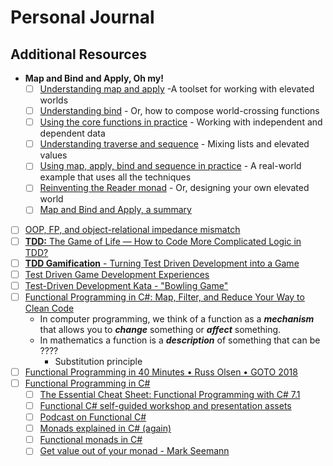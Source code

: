 # Personal Journal

## Additional Resources

- **Map and Bind and Apply, Oh my!**
  - [ ] [Understanding map and apply](https://fsharpforfunandprofit.com/posts/elevated-world/) -A toolset for working with elevated worlds
  - [ ] [Understanding bind](https://fsharpforfunandprofit.com/posts/elevated-world-2/) - Or, how to compose world-crossing functions
  - [ ] [Using the core functions in practice](https://fsharpforfunandprofit.com/posts/elevated-world-3/) - Working with independent and dependent data
  - [ ] [Understanding traverse and sequence](https://fsharpforfunandprofit.com/posts/elevated-world-4/) - Mixing lists and elevated values
  - [ ] [Using map, apply, bind and sequence in practice](https://fsharpforfunandprofit.com/posts/elevated-world-5/) - A real-world example that uses all the techniques
  - [ ] [Reinventing the Reader monad](https://fsharpforfunandprofit.com/posts/elevated-world-6/) - Or, designing your own elevated world
  - [ ] [Map and Bind and Apply, a summary](https://fsharpforfunandprofit.com/posts/elevated-world-7/)
- [ ] [OOP, FP, and object-relational impedance mismatch](https://enterprisecraftsmanship.com/posts/oop-fp-and-object-relational-impedance-mismatch/)
- [ ] [**TDD:** The Game of Life — How to Code More Complicated Logic in TDD?](https://www.elpassion.com/blog/how-to-code-more-complicated-logic-in-tdd)
- [ ] [**TDD Gamification** - Turning Test Driven Development into a Game](https://davembush.github.io/tdd-gamification-turning-test-driven-development-into-a-game/)
- [ ] [Test Driven Game Development Experiences](https://www.gamedeveloper.com/programming/test-driven-game-development-experiences)
- [ ] [Test-Driven Development Kata - "Bowling Game"](https://youtu.be/YF_ayk_rV1Y)
- [ ] [Functional Programming in C#: Map, Filter, and Reduce Your Way to Clean Code](https://blog.submain.com/csharp-functional-programming/)
  - In computer programming, we think of a function as a ***mechanism*** that allows you to ***change*** something or ***affect*** something.
  - In mathematics a function is a ***description*** of something that can be ????
    - Substitution principle
- [ ] [Functional Programming in 40 Minutes • Russ Olsen • GOTO 2018](https://youtu.be/0if71HOyVjY)
- [ ] [Functional Programming in C#](https://learn.microsoft.com/en-us/shows/visual-studio-toolbox/functional-programming-in-csharp)
  - [ ] [The Essential Cheat Sheet: Functional Programming with C# 7.1](http://www.telerik.com/campaigns/devcraft/functional-programming-with-csharp-cheat-sheet)
  - [ ] [Functional C# self-guided workshop and presentation assets](http://edcharbeneau.com/csharp-functional-workshop-instructions/)
  - [ ] [Podcast on Functional C#](https://soundcloud.com/esc-podcast/better-code-with-functional-programming)
  - [ ] [Monads explained in C# (again)](https://mikhail.io/2018/07/monads-explained-in-csharp-again/)
  - [ ] [Functional monads in C#](https://www.red-gate.com/simple-talk/development/dotnet-development/functional-monads-c-sharp/)
  - [ ] [Get value out of your monad - Mark Seemann](https://youtu.be/F9bznonKc64)